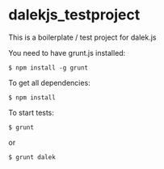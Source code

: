dalekjs_testproject
===================

This is a boilerplate / test project for dalek.js

You need to have grunt.js installed:

```
$ npm install -g grunt
```

To get all dependencies:
```
$ npm install
```


To start tests:
```
$ grunt
```

or 
```
$ grunt dalek
```
